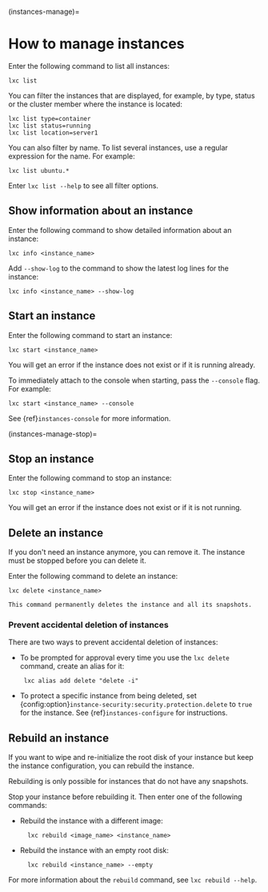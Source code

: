 (instances-manage)=
# How to manage instances

Enter the following command to list all instances:

    lxc list

You can filter the instances that are displayed, for example, by type, status or the cluster member where the instance is located:

    lxc list type=container
    lxc list status=running
    lxc list location=server1

You can also filter by name.
To list several instances, use a regular expression for the name.
For example:

    lxc list ubuntu.*

Enter `lxc list --help` to see all filter options.

## Show information about an instance

Enter the following command to show detailed information about an instance:

    lxc info <instance_name>

Add `--show-log` to the command to show the latest log lines for the instance:

    lxc info <instance_name> --show-log

## Start an instance

Enter the following command to start an instance:

    lxc start <instance_name>

You will get an error if the instance does not exist or if it is running already.

To immediately attach to the console when starting, pass the `--console` flag.
For example:

    lxc start <instance_name> --console

See {ref}`instances-console` for more information.

(instances-manage-stop)=
## Stop an instance

Enter the following command to stop an instance:

    lxc stop <instance_name>

You will get an error if the instance does not exist or if it is not running.

## Delete an instance

If you don't need an instance anymore, you can remove it.
The instance must be stopped before you can delete it.

Enter the following command to delete an instance:

    lxc delete <instance_name>

```{caution}
This command permanently deletes the instance and all its snapshots.
```

### Prevent accidental deletion of instances

There are two ways to prevent accidental deletion of instances:

- To be prompted for approval every time you use the `lxc delete` command, create an alias for it:

       lxc alias add delete "delete -i"

- To protect a specific instance from being deleted, set {config:option}`instance-security:security.protection.delete` to `true` for the instance.
  See {ref}`instances-configure` for instructions.

## Rebuild an instance

If you want to wipe and re-initialize the root disk of your instance but keep the instance configuration, you can rebuild the instance.

Rebuilding is only possible for instances that do not have any snapshots.

Stop your instance before rebuilding it.
Then enter one of the following commands:

- Rebuild the instance with a different image:

        lxc rebuild <image_name> <instance_name>

- Rebuild the instance with an empty root disk:

        lxc rebuild <instance_name> --empty

For more information about the `rebuild` command, see `lxc rebuild --help`.
